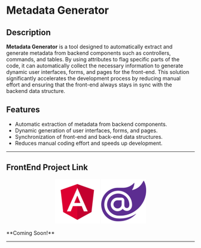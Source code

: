 # Metadata Generator

## Description

**Metadata Generator** is a tool designed to automatically extract and generate metadata from backend components such as controllers, commands, and tables. By using attributes to flag specific parts of the code, it can automatically collect the necessary information to generate dynamic user interfaces, forms, and pages for the front-end. This solution significantly accelerates the development process by reducing manual effort and ensuring that the front-end always stays in sync with the backend data structure.

## Features

- Automatic extraction of metadata from backend components.
- Dynamic generation of user interfaces, forms, and pages.
- Synchronization of front-end and back-end data structures.
- Reduces manual coding effort and speeds up development.

---

## FrontEnd Project Link

<p align="center">
  <img src="/document/angular.png" alt="angular-logo" width="120px" height="120px"/>
  <img src="/document/blazor.png" alt="angular-logo" width="120px" height="120px"/>
</p>
**Coming Soon!**

---

